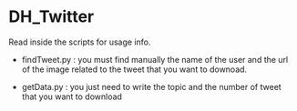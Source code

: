 # DH_Twitter

Read inside the scripts for usage info.

* findTweet.py : you must find manually the name of the user and the url of the image related to the tweet that you want to downoad. 

* getData.py : you just need to write the topic and the number of tweet that you want to download




